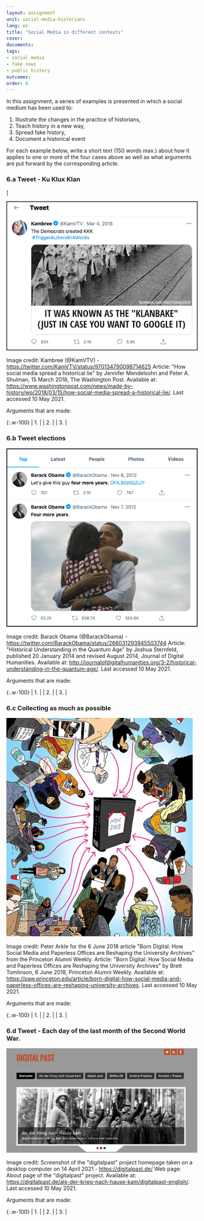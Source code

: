 ```yaml
---
layout: assignment
unit: social-media-historians
lang: en
title: "Social Media in different contexts"
cover:
documents:
tags:
- social media
- fake news
- public history
outcomes:
order: 6
---
```


In this assignment, a series of examples is presented in which a social medium has been used to:
1.  Illustrate the changes in the practice of historians,
2.  Teach history in a new way,
3.  Spread fake history, 
4.  Document a historical event 

For each example below, write a short text (150 words max.) about how it applies to one or more of the four cases above as well as what arguments are put forward by the corresponding article.

<!-- more -->
<!-- briefing-student -->

### 6.a Tweet - Ku Klux Klan 
<!-- section-contents -->]

![klan](../../assets/images/social-media/klan.png)

Image credit: Kambree (@KamVTV) - https://twitter.com/KamVTV/status/970134790098714625 
Article: "How social media spread a historical lie" by Jennifer Mendelsohn and Peter A. Shulman, 15 March 2018, The Washington Post. Available at: https://www.washingtonpost.com/news/made-by-history/wp/2018/03/15/how-social-media-spread-a-historical-lie/. Last accessed 10 May 2021.

Arguments that are made:

{:.w-100}
| 1. |
| 2. |
| 3. |

<!-- section -->

### 6.b Tweet elections
  <!-- section-contents -->

![obama](../../assets/images/social-media/obama.png)

Image credit: Barack Obama (@BarackObama) - https://twitter.com/BarackObama/status/266031293945503744 
Article: "Historical Understanding in the Quantum Age" by Joshua Sternfeld, published 20 January 2014 and revised August 2014, Journal of Digital Humanities. Available at: http://journalofdigitalhumanities.org/3-2/historical-understanding-in-the-quantum-age/. Last accessed 10 May 2021.

Arguments that are made:

{:.w-100}
| 1. |
| 2. |
| 3. |

<!-- section -->

### 6.c Collecting as much as possible 
 <!-- section-contents -->
 
 
 ![studentprotest](../../assets/images/social-media/studentprotest.png)
 
Image credit: Peter Arkle for the 6 June 2018 article "Born Digital: How Social Media and Paperless Offices are Reshaping the University Archives" from the Princeton Alumni Weekly.
Article: "Born Digital: How Social Media and Paperless Offices are Reshaping the University Archives" by Brett Tomlinson, 6 June 2018, Princeton Alumni Weekly. Available at: https://paw.princeton.edu/article/born-digital-how-social-media-and-paperless-offices-are-reshaping-university-archives. Last accessed 10 May 2021.

Arguments that are made:

{:.w-100}
| 1. |
| 2. |
| 3. |

<!-- section -->

### 6.d Tweet - Each day of the last month of the Second World War. 
 <!-- section-contents -->

 ![digitalpast](../../assets/images/social-media/digitalpast.png)

Image credit: Screenshot of the "digitalpast" project homepage taken on a desktop computer on 14 April 2021 - https://digitalpast.de/ 
Web page: About page of the "digitalpast" project. Available at: https://digitalpast.de/als-der-krieg-nach-hause-kam/digitalpast-english/. Last accessed 10 May 2021.

Arguments that are made:

{:.w-100}
| 1. |
| 2. |
| 3. |

<!-- briefing-teacher -->

